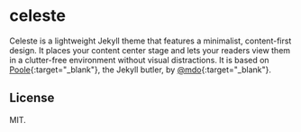 # celeste

Celeste is a lightweight Jekyll theme that features a minimalist, content-first design. It places your content center stage and lets your readers view them in a clutter-free environment without visual distractions. It is based on [Poole](https://github.com/poole/poole){:target="_blank"}, the Jekyll butler, by [@mdo](https://github.com/mdo){:target="_blank"}.

## License

MIT.
